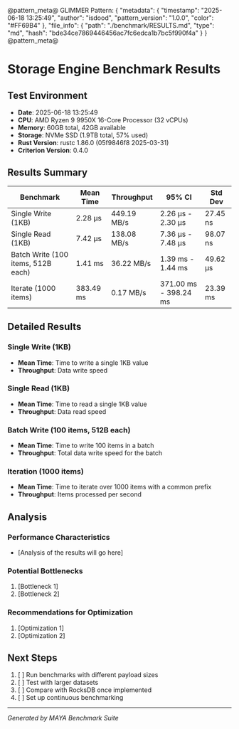 @pattern_meta@
GLIMMER Pattern:
{
  "metadata": {
    "timestamp": "2025-06-18 13:25:49",
    "author": "isdood",
    "pattern_version": "1.0.0",
    "color": "#FF69B4"
  },
  "file_info": {
    "path": "./benchmark/RESULTS.md",
    "type": "md",
    "hash": "bde34ce7869446456ac7fc6edca1b7bc5f990f4a"
  }
}
@pattern_meta@

# Storage Engine Benchmark Results

## Test Environment
- **Date**: 2025-06-18 13:25:49
- **CPU**: AMD Ryzen 9 9950X 16-Core Processor (32 vCPUs)
- **Memory**: 60GB total, 42GB available
- **Storage**: NVMe SSD (1.9TB total, 57% used)
- **Rust Version**: rustc 1.86.0 (05f9846f8 2025-03-31)
- **Criterion Version**: 0.4.0

## Results Summary

| Benchmark | Mean Time | Throughput | 95% CI | Std Dev |
|-----------|-----------|------------|---------|----------|
| Single Write (1KB) | 2.28 µs | 449.19 MB/s | 2.26 µs - 2.30 µs | 27.45 ns |
| Single Read (1KB) | 7.42 µs | 138.08 MB/s | 7.36 µs - 7.48 µs | 98.07 ns |
| Batch Write (100 items, 512B each) | 1.41 ms | 36.22 MB/s | 1.39 ms - 1.44 ms | 49.62 µs |
| Iterate (1000 items) | 383.49 ms | 0.17 MB/s | 371.00 ms - 398.24 ms | 23.39 ms |

## Detailed Results

### Single Write (1KB)
- **Mean Time**: Time to write a single 1KB value
- **Throughput**: Data write speed

### Single Read (1KB)
- **Mean Time**: Time to read a single 1KB value
- **Throughput**: Data read speed

### Batch Write (100 items, 512B each)
- **Mean Time**: Time to write 100 items in a batch
- **Throughput**: Total data write speed for the batch

### Iteration (1000 items)
- **Mean Time**: Time to iterate over 1000 items with a common prefix
- **Throughput**: Items processed per second

## Analysis

### Performance Characteristics
- [Analysis of the results will go here]

### Potential Bottlenecks
1. [Bottleneck 1]
2. [Bottleneck 2]

### Recommendations for Optimization
1. [Optimization 1]
2. [Optimization 2]

## Next Steps
1. [ ] Run benchmarks with different payload sizes
2. [ ] Test with larger datasets
3. [ ] Compare with RocksDB once implemented
4. [ ] Set up continuous benchmarking

---
*Generated by MAYA Benchmark Suite*